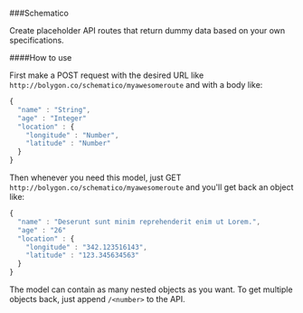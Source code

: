###Schematico

Create placeholder API routes that return dummy data based on your own specifications.

####How to use

First make a POST request with the desired URL like `http://bolygon.co/schematico/myawesomeroute` and with a body like:

```javascript
{
  "name" : "String",
  "age" : "Integer"
  "location" : {
    "longitude" : "Number",
    "latitude" : "Number"
  }
}
```

Then whenever you need this model, just GET `http://bolygon.co/schematico/myawesomeroute` and you'll get back an object like:

```javascript
{
  "name" : "Deserunt sunt minim reprehenderit enim ut Lorem.",
  "age" : "26"
  "location" : {
    "longitude" : "342.123516143",
    "latitude" : "123.345634563"
  }
}
```

The model can contain as many nested objects as you want. To get multiple objects back, just append `/<number>` to the API.
